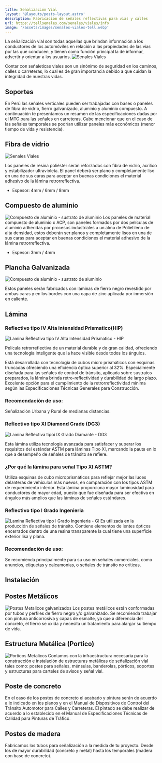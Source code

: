 ```yaml
---
title: Señalización Vial 
layout: '@layouts/posts-layout.astro'
description: Fabricación de señales reflectivas para vias y calles 
url: https://tellsenales.com/senales/viales/info
image: '/assets/images/senales-viales-tell.webp'
---
```


La señalización vial son todas aquellas que brindan información a los conductores de los automóviles en relación a las propiedades de las vías por las que conducen, y tienen como función principal la de informar, advertir y orientar a los usuarios.
![Senales Viales](/assets/images/senales-viales-tell.webp)

Contar con señaleticas viales son un sinónimo de seguridad en los caminos, calles o carreteras, lo cual es de gran importancia debido a que cuidan la integridad de nuestras vidas.

## Soportes
En Perú las señales verticales pueden ser trabajadas con bases o paneles de fibra de vidrio, fierro galvanizado, aluminio y aluminio compuesto. 
A continuación te presentamos un resumen de las especificaciones dadas por el MTC para las señales en carreteras. 
Cabe mencionar que en el caso de las señales temporales se podrían utilizar paneles más económicos (menor tiempo de vida y resistencia).


## Fibra de vidrio

![Senales Viales](/assets/images/soporte-fibra.webp)

Los paneles de resina poliéster serán reforzados con fibra de vidrio, acrílico y estabilizador ultravioleta. 
El panel deberá ser plano y completamente liso en una de sus caras para aceptar en buenas condiciones el material adhesivo de la lámina retrorreflectiva.

* Espesor: 4mm / 6mm / 8mm



## Compuesto de aluminio

![Compuesto de aluminio - sustrato de aluminio](/assets/images/soporte-sustrato.webp)
Los paneles de material compuesto de aluminio o ACP, son paneles formados por dos películas de aluminio adheridas por procesos industriales a un alma de Polietileno de alta densidad, estos deberán ser planos y completamente lisos en una de sus caras para aceptar en buenas condiciones el material adhesivo de la lámina retrorreflectiva.

* Espesor: 3mm / 4mm

## Plancha Galvanizada
![Compuesto de aluminio - sustrato de aluminio](/assets/images/soporte-plancha-galvanizada.webp)

 Estos paneles serán fabricados con láminas de fierro negro revestido por ambas caras y en los bordes con una capa de zinc aplicada por inmersión en caliente.

## Lámina 

### Reflectivo tipo IV Alta intensidad Prismatico(HIP)
![Lamina Reflectiva tipo IV Alta Intensidad Prismatico - HIP](/assets/images/laminas-hip.webp)

Película retrorreflectiva de un material durable y de gran calidad, ofreciendo una tecnología inteligente que la hace visible desde todos los ángulos.

Está desarrollada con tecnología de cubos micro prismáticos con esquinas truncadas ofreciendo una eficiencia óptica superior al 32%. Especialmente diseñada para las señales de control de tránsito, aplicada sobre sustratos preparados, la lámina brinda retro-reflectividad y durabilidad de largo plazo.
Excelente opción para el cumplimiento de la retrorreflectividad mínima según las Especificaciones Técnicas Generales para Construcción. 

### Recomendación de uso:
Señalización Urbana y Rural de medianas distancias.

### Reflectivo tipo XI Diamond Grade (DG3)
![Lamina Reflectiva tipoi IX Grado Diamante - DG3](/assets/images/laminas-dg3-3m.webp)

Esta lámina utiliza tecnología avanzada para satisfacer y superar los requisitos del estándar ASTM para láminas Tipo XI,
marcando la pauta en lo que a desempeño de señales de tránsito se refiere.

### ¿Por qué la lámina para señal Tipo XI ASTM?
Utiliza esquinas de cubo microprismáticos para reflejar mejor las luces delanteras de vehículos más nuevos, 
en comparación con los tipos ASTM de requerimiento inferior. Esta lámina proporciona mayor luminosidad para 
conductores de mayor edad, puesto que fue diseñada para ser efectiva en ángulos más amplios que las láminas de señales estándares. 

### Reflectivo tipo I Grado Ingenieria 
![Lamina Reflectiva tipo I Grado Ingenieria - GI](/assets/images/laminas-gi.webp)
Es utilizada en la producción de señales de tránsito. Contiene elementos de lentes ópticos encerrados dentro de una resina transparente la cual tiene una superficie exterior lisa y plana.

### Recomendación de uso:
Se recomienda principalmente para su uso en señales comerciales, como anuncios, etiquetas y calcamonías, o señales de tránsito no críticas.

## Instalación 

## Postes Metálicos
![Postes Metalicos galvanizados](/assets/images/postes-galvanizados.webp)
Los postes metálicos están conformadas por tubos y perfiles de fierro negro y/o galvanizado. 
Se recomienda trabajar con pintura anticorrosiva y capas de esmalte, ya que a diferencia del concreto, 
el fierro se oxida y necesita un tratamiento para alargar su tiempo de vida. 

## Estructura Metálica (Portico)
![Porticos Metalicos](/assets/images/porticos.webp)
Contamos con la infraestructura necesaria para la construcción e instalación de estructuras metálicas de señalización vial tales como:
postes para señales, ménsulas, banderolas, pórticos, soportes y estructuras para carteles de avisos y señal vial.

## Poste de concreto 
En el caso de los postes de concreto el acabado y pintura serán de acuerdo a lo indicado en los planos 
y en el Manual de Dispositivos de Control del Tránsito Automotor para Calles y Carreteras. 
El pintado se debe realizar de acuerdo a lo establecido en el Manual de Especificaciones Técnicas de Calidad para Pinturas de Tráfico.

## Postes de madera  
Fabricamos los tubos para señalización a la medida de tu proyecto. 
Desde los de mayor durabilidad (concreto y metal) hasta los temporales (madera con base de concreto).




